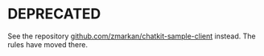 # DEPRECATED

See the repository [github.com/zmarkan/chatkit-sample-client](https://github.com/zmarkan/chatkit-sample-client) instead. The rules have moved there.
